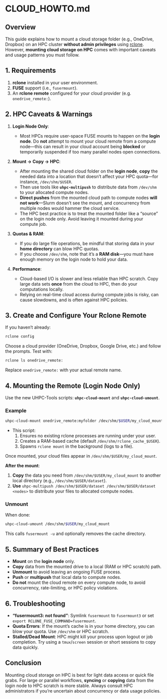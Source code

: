 # CLOUD_HOWTO.md

## Overview

This guide explains how to mount a cloud storage folder (e.g., OneDrive, Dropbox) on an HPC cluster **without admin privileges** using [rclone](https://rclone.org/). However, **mounting cloud storage on HPC** comes with important caveats and usage patterns you must follow.

## 1. Requirements

1. **rclone** installed in your user environment.  
2. **FUSE** support (i.e., `fusermount`).  
3. An **rclone remote** configured for your cloud provider (e.g. `onedrive_remote:`).

## 2. HPC Caveats & Warnings

1. **Login Node Only**:  
   - Most HPCs require user-space FUSE mounts to happen on the **login node**. Do **not** attempt to mount your cloud remote from a compute node—this can result in your cloud account being **blocked** or temporarily suspended if too many parallel nodes open connections.

2. **Mount → Copy → HPC**:  
   - After mounting the shared cloud folder on the **login node**, **copy** the needed data into a location that doesn’t affect your HPC quota—for instance, `/dev/shm/$USER`.  
   - Then use tools like **`uhpc-multipush`** to distribute data from `/dev/shm` to your allocated compute nodes.  
   - **Direct pushes** from the mounted cloud path to compute nodes **will not work**—Slurm doesn’t see the mount, and concurrency from multiple nodes would hammer the cloud service.  
   - The HPC best practice is to treat the mounted folder like a “source” on the login node only. Avoid leaving it mounted during your compute job.

3. **Quotas & RAM**:  
   - If you do large file operations, be mindful that storing data in your **home directory** can blow HPC quotas.  
   - If you choose `/dev/shm`, note that it’s a **RAM disk**—you must have enough memory on the login node to hold your data.

4. **Performance**:  
   - Cloud-based I/O is slower and less reliable than HPC scratch. Copy large data sets **once** from the cloud to HPC, then do your computations locally.  
   - Relying on real-time cloud access during compute jobs is risky, can cause slowdowns, and is often against HPC policies.

## 3. Create and Configure Your Rclone Remote

If you haven’t already:

```bash
rclone config
```
Choose a cloud provider (OneDrive, Dropbox, Google Drive, etc.) and follow the prompts. Test with:
```bash
rclone ls onedrive_remote:
```
Replace `onedrive_remote:` with your actual remote name.

## 4. Mounting the Remote (Login Node Only)

Use the new UHPC-Tools scripts: **`uhpc-cloud-mount`** and **`uhpc-cloud-umount`**.

### Example

```bash
uhpc-cloud-mount onedrive_remote:myfolder /dev/shm/$USER/my_cloud_mount
```
- This script:
  1. Ensures no existing rclone processes are running under your user.
  2. Creates a RAM-based cache (default `/dev/shm/rclone_cache_$USER`).
  3. Spawns `rclone mount` in the background (logs to a file).
  
Once mounted, your cloud files appear in `/dev/shm/$USER/my_cloud_mount`.  

**After the mount**:
1. **Copy** the data you need from `/dev/shm/$USER/my_cloud_mount` to another local directory (e.g., `/dev/shm/$USER/dataset`).  
2. **Use** `uhpc-multipush /dev/shm/$USER/dataset /dev/shm/$USER/dataset <nodes>` to distribute your files to allocated compute nodes.  

### Unmount

When done:
```bash
uhpc-cloud-umount /dev/shm/$USER/my_cloud_mount
```
This calls `fusermount -u` and optionally removes the cache directory.

## 5. Summary of Best Practices

- **Mount** on the **login node** only.  
- **Copy** data from the mounted drive to a local (RAM or HPC scratch) path.  
- **Unmount** to avoid leaving an ongoing FUSE process.  
- **Push** or **multipush** that local data to compute nodes.  
- **Do not** mount the cloud remote on every compute node, to avoid concurrency, rate-limiting, or HPC policy violations.

## 6. Troubleshooting

- **“fusermount3: not found”**: Symlink `fusermount` to `fusermount3` or set `export RCLONE_FUSE_COMMAND=fusermount`.  
- **Quota Errors**: If the mount’s cache is in your home directory, you can blow your quota. Use `/dev/shm` or HPC scratch.  
- **Stalled/Dead Mount**: HPC might kill your process upon logout or job completion. Try using a `tmux`/`screen` session or short sessions to copy data quickly.

## Conclusion

Mounting cloud storage on HPC is best for light data access or quick file grabs. For large or parallel workflows, **syncing** or **copying** data from the login node to HPC scratch is more stable. Always consult HPC administrators if you’re uncertain about concurrency or data usage policies.